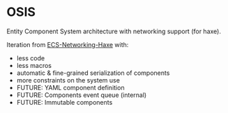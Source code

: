 OSIS
====

Entity Component System architecture with networking support (for haxe).

Iteration from [ECS-Networking-Haxe](https://github.com/Dvergar/ECS-Networking-Haxe) with:

 * less code
 * less macros
 * automatic & fine-grained serialization of components
 * more constraints on the system use
 * FUTURE: YAML component definition
 * FUTURE: Components event queue (internal)
 * FUTURE: Immutable components
